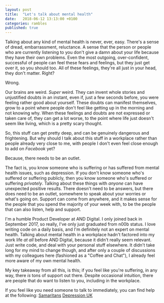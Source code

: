```yaml
---
layout: post
title:  "Let's talk about mental health"
date:   2018-06-12 13:13:00 +0100
categories: rambles
published: true
---
```


Talking about any kind of mental health is never, ever, easy. There's a sense of dread, embarrassment, reluctance. A sense that the person or people who are currently listening to you don't give a damn about your life because they have their own problems. Even the most outgoing, over-confident, successful of people can feel these fears and feelings, but they just get over it, so you should too. All of these feelings, they're all just in your head, they don't matter. Right?

Wrong.

Our brains are weird. _Super_ weird. They can invent whole stories and unjustified doubts in an instant, even if, just a few seconds before, you were feeling rather good about yourself. These doubts can manifest themselves, grow to a point where people don't feel like getting up in the morning and not knowing why. When these feelings and doubts are not expressed or taken care of, they can get a lot worse, to the point where life just doesn't seem like living, which is a pretty scary thought.

So, this stuff can get pretty deep, and can be genuinely dangerous and frightening. But why should I talk about this stuff in a workplace rather than people already very close to me, with people I don't even feel close enough to add on _Facebook_ yet?

Because, there needs to be an outlet.

The fact is, you know someone who is suffering or has suffered from mental health issues, such as depression. If you don't know someone who's suffered or suffering publicly, then you know someone who's suffered or suffering _privately_. Talking about these things with _anyone_ can have unexpected positive results. There doesn't need to be answers, but there does need to be an outlet, somewhere to speak about your worries or what's going on. Support can come from anywhere, and it makes sense for the people that you spend the majority of your week with, to be the people that can also listen, help and support.

I'm a humble Product Developer at AND Digital. I only joined back in September 2017, so really, I've only just graduated from n00b status. I love writing code on a daily basis, and I'm definitely not an expert on mental health. Talking about mental health in a workplace hadn't factored into my work life _at all_ before AND Digital, because it didn't really seem relevant. Just write code, and deal with your personal stuff elsewhere. It didn't take long for my mind to change though, and after only a couple of discussions with my colleagues here (fashioned as a "Coffee and Chat"), I already feel more aware of my own mental health. 

My key takeaway from all this, is this; if you feel like you're suffering, in any way, there _is_ tons of support out there. Despite occasional intuition, there are people that do want to listen to you, including in the workplace.

If you feel like you need someone to talk to immediately, you can find help at the following:
[Samaritans](http://www.samaritans.org/)
[Depression UK](http://www.depressionuk.org/)
